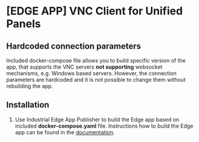 # [EDGE APP] VNC Client for Unified Panels
## Hardcoded connection parameters
Included docker-compose file allows you to build specific version of the app, that supports the VNC servers **not supporting** websocket mechanisms, e.g. Windows based servers. However, the connection parameters are hardcoded and it is not possible to change them without rebuilding the app.

## Installation
1. Use Industrial Edge App Publisher to build the Edge app based on included **docker-compose.yaml** file. Instructions how to build the Edge app can be found in the [documentation](https://docs.eu1.edge.siemens.cloud/develop_an_application/ieap/preface.html).